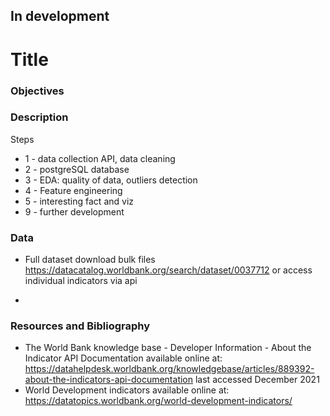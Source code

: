 ## In development

# Title


### Objectives



### Description
Steps
* 1 - data collection API, data cleaning
* 2 - postgreSQL database
* 3 - EDA: quality of data, outliers detection
* 4 - Feature engineering
* 5 - interesting fact and viz
* 9 - further development



### Data
- Full dataset download bulk files
  https://datacatalog.worldbank.org/search/dataset/0037712
  or access individual indicators via api

-


### Resources and Bibliography
- The World Bank knowledge base - Developer Information - About the Indicator API Documentation
  available online at: https://datahelpdesk.worldbank.org/knowledgebase/articles/889392-about-the-indicators-api-documentation
  last accessed December 2021
- World Development indicators
  available online at: https://datatopics.worldbank.org/world-development-indicators/
